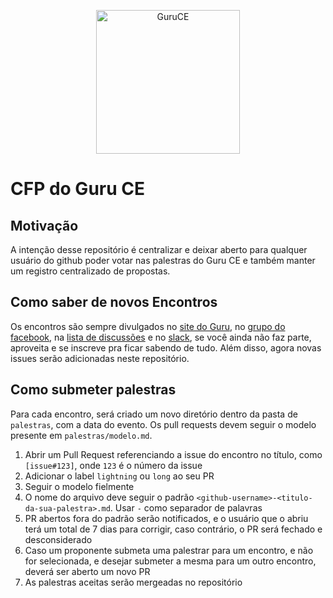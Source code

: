 <p align="center">
  <img src="https://avatars3.githubusercontent.com/u/7730580?v=3&s=200" alt="GuruCE" width="230" />
</p>

# CFP do Guru CE

## Motivação

A intenção desse repositório é centralizar e deixar aberto para qualquer usuário do github poder votar nas palestras do Guru CE e também manter um registro centralizado de propostas.

## Como saber de novos Encontros

Os encontros são sempre divulgados no [site do Guru](http://guru-ce.github.io), no [grupo do facebook](https://www.facebook.com/groups/guruce/), na [lista de discussões](https://groups.google.com/forum/#!forum/guru-ce) e no [slack](https://guru-ce-slack.herokuapp.com/), se você ainda não faz parte, aproveita e se inscreve pra ficar sabendo de tudo. Além disso, agora novas issues serão adicionadas neste repositório.

## Como submeter palestras

Para cada encontro, será criado um novo diretório dentro da pasta de `palestras`, com a data do evento. Os pull requests devem seguir o modelo presente em `palestras/modelo.md`.

1. Abrir um Pull Request referenciando a issue do encontro no título, como `[issue#123]`, onde `123` é o número da issue
2. Adicionar o label `lightning` ou `long` ao seu PR
3. Seguir o modelo fielmente
4. O nome do arquivo deve seguir o padrão `<github-username>-<titulo-da-sua-palestra>.md`. Usar `-` como separador de palavras
5. PR abertos fora do padrão serão notificados, e o usuário que o abriu terá um total de 7 dias para corrigir, caso contrário, o PR será fechado e desconsiderado
6. Caso um proponente submeta uma palestrar para um encontro, e não for selecionada, e desejar submeter a mesma para um outro encontro, deverá ser aberto um novo PR
7. As palestras aceitas serão mergeadas no repositório

